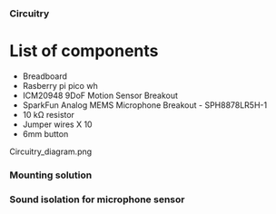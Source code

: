 ### Circuitry

# List of components

- Breadboard
- Rasberry pi pico wh
- ICM20948 9DoF Motion Sensor Breakout
- SparkFun Analog MEMS Microphone Breakout - SPH8878LR5H-1
- 10 kΩ resistor
- Jumper wires X 10
- 6mm button

Circuitry_diagram.png

### Mounting solution

### Sound isolation for microphone sensor
